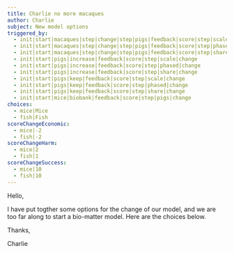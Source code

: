 ```yaml
---
title: Charlie no more macaques
author: Charlie
subject: New model options
triggered_by:
  - init|start|macaques|step|change|step|pigs|feedback|score|step|scale|change
  - init|start|macaques|step|change|step|pigs|feedback|score|step|phased|change
  - init|start|macaques|step|change|step|pigs|feedback|score|step|share|change
  - init|start|pigs|increase|feedback|score|step|scale|change
  - init|start|pigs|increase|feedback|score|step|phased|change
  - init|start|pigs|increase|feedback|score|step|share|change
  - init|start|pigs|keep|feedback|score|step|scale|change
  - init|start|pigs|keep|feedback|score|step|phased|change
  - init|start|pigs|keep|feedback|score|step|share|change
  - init|start|mice|biobank|feedback|score|step|pigs|change
choices:
  - mice|Mice
  - fish|Fish
scoreChangeEconomic:
  - mice|-2
  - fish|-2
scoreChangeHarm:
  - mice|2
  - fish|1
scoreChangeSuccess:
  - mice|10
  - fish|10
---
```


Hello,

I have put togther some options for the change of our model, and we are too far along to start a bio-matter model. Here are the choices below.

Thanks,

Charlie
